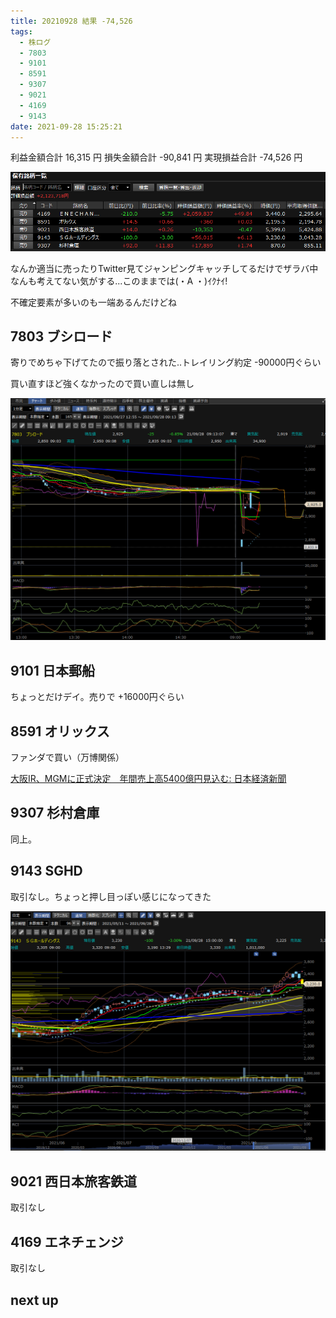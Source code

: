 ```yaml
---
title: 20210928 結果 -74,526
tags:
  - 株ログ
  - 7803
  - 9101
  - 8591
  - 9307
  - 9021
  - 4169
  - 9143
date: 2021-09-28 15:25:21
---
```


利益金額合計 16,315 円
損失金額合計 -90,841 円
実現損益合計 -74,526 円


![i](/kab/img/20210928000.png)

なんか適当に売ったりTwitter見てジャンピングキャッチしてるだけでザラバ中なんも考えてない気がする...このままでは(・A ・)ｲｸﾅｲ!

不確定要素が多いのも一端あるんだけどね

## 7803 ブシロード

寄りでめちゃ下げてたので振り落とされた..トレイリング約定 -90000円ぐらい

買い直すほど強くなかったので買い直しは無し

![i](/kab/img/20210928001.png)

## 9101 日本郵船

ちょっとだけデイ。売りで +16000円ぐらい

## 8591 オリックス

ファンダで買い（万博関係）

[大阪IR、MGMに正式決定　年間売上高5400億円見込む: 日本経済新聞](https://www.nikkei.com/article/DGXZQOUF272LO0X20C21A9000000/)

## 9307 杉村倉庫

同上。

## 9143 SGHD

取引なし。ちょっと押し目っぽい感じになってきた

![i](/kab/img/20210928002.png)

## 9021 西日本旅客鉄道

取引なし

## 4169 エネチェンジ

取引なし

## next up

